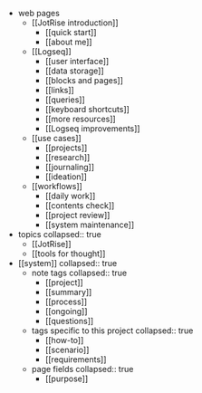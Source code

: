 - web pages
	- [[JotRise introduction]]
		- [[quick start]]
		- [[about me]]
	- [[Logseq]]
		- [[user interface]]
		- [[data storage]]
		- [[blocks and pages]]
		- [[links]]
		- [[queries]]
		- [[keyboard shortcuts]]
		- [[more resources]]
		- [[Logseq improvements]]
	- [[use cases]]
		- [[projects]]
		- [[research]]
		- [[journaling]]
		- [[ideation]]
	- [[workflows]]
		- [[daily work]]
		- [[contents check]]
		- [[project review]]
		- [[system maintenance]]
- topics
  collapsed:: true
	- [[JotRise]]
	- [[tools for thought]]
- [[system]]
  collapsed:: true
	- note tags
	  collapsed:: true
		- [[project]]
		- [[summary]]
		- [[process]]
		- [[ongoing]]
		- [[questions]]
	- tags specific to this project
	  collapsed:: true
		- [[how-to]]
		- [[scenario]]
		- [[requirements]]
	- page fields
	  collapsed:: true
		- [[purpose]]